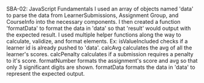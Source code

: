 SBA-02: JavaScript Fundamentals
  I used an array of objects named 'data' to parse the data from LearnerSubmissions, Assignment Group, and CourseInfo into the necessary components.
  I then created a function 'formatData' to format the data in 'data' so that 'result' would output with the expected result.
  I used multiple helper functions along the way to calculate, validize, and format elements. 
    Ex: isValueIncluded checks if a learner id is already pushed to 'data'.
        calcAvg calculates the avg of all the learner's scores.
        calcPenalty calculates if a submission requires a penalty to it's score.
        formatNumber formats the assignment's score and avg so that only 3 significant digits are shown.
        formatData formats the data in 'data' to represent the expected output.
